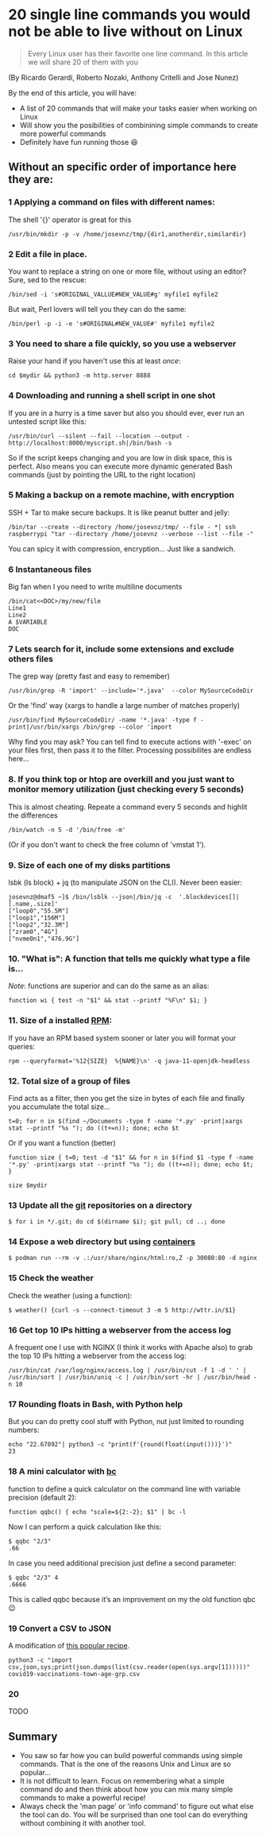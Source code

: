 # 20 single line commands you would not be able to live without on Linux

> Every Linux user has their favorite one line command. In this article we will share 20 of them with you

(By Ricardo Gerardi, Roberto Nozaki, Anthony Critelli and Jose Nunez)

By the end of this article, you will have:

* A list of 20 commands that will make your tasks easier when working on Linux
* Will show you the posibilities of combinining simple commands to create more powerful commands
* Definitely have fun running those :laughing: 


## Without an specific order of importance here they are:

### 1 Applying a command on files with different names:

The shell '{}' operator is great for this

```shell
/usr/bin/mkdir -p -v /home/josevnz/tmp/{dir1,anotherdir,similardir}
```

### 2 Edit a file in place.

You want to replace a string on one or more file, without using an editor? Sure, sed to the rescue:

```shell=
/bin/sed -i 's#ORIGINAL_VALLUE#NEW_VALUE#g' myfile1 myfile2
```

But wait, Perl lovers will tell you they can do the same:

```shell=
/bin/perl -p -i -e 's#ORIGINAL#NEW_VALUE#' myfile1 myfile2
```

### 3 You need to share a file quickly, so you use a webserver

Raise your hand if you haven't use this at least *once*:

```shell=
cd $mydir && python3 -m http.server 8888
```

### 4 Downloading and running a shell script in one shot

If you are in a hurry is a time saver but also you should ever, ever run an untested script like this:
```shell=
/usr/bin/curl --silent --fail --location --output - http://localhost:8000/myscript.sh|/bin/bash -s
```

So if the script keeps changing and you are low in disk space, this is perfect. Also means you can execute more dynamic generated Bash commands (just by pointing the URL to the right location)

### 5 Making a backup on a remote machine, with encryption

SSH + Tar to make secure backups. It is like peanut butter and jelly:

```shell=
/bin/tar --create --directory /home/josevnz/tmp/ --file - *| ssh raspberrypi "tar --directory /home/josevnz --verbose --list --file -"
```

You can spicy it with compression, encryption… Just like a sandwich.

### 6 Instantaneous files

Big fan when I you  need to write multiline documents
```shell=
/bin/cat<<DOC>/my/new/file
Line1
Line2
A $VARIABLE
DOC
```

### 7 Lets search for it, include some extensions and exclude others files

The grep way (pretty fast and easy to remember)

```shell=
/usr/bin/grep -R 'import' --include='*.java'  --color MySourceCodeDir
```

Or the 'find' way (xargs to handle a large number of matches properly)

```shell=
/usr/bin/find MySourceCodeDir/ -name '*.java' -type f -print|/usr/bin/xargs /bin/grep --color 'import
```

Why find you may ask? You can tell find to execute actions with '-exec' on your files first, then pass it to the filter. Processing possibilites are endless here...


### 8.  If you think top or htop are overkill and you just want to monitor memory utilization (just checking every 5 seconds)

This is almost cheating. Repeate a command every 5 seconds and highlit the differences

```shell=
/bin/watch -n 5 -d '/bin/free -m'
```

(Or if you don't want to check the free column of 'vmstat 1').

### 9. Size of each one of my disks partitions

lsbk (ls block) + jq (to manipulate JSON on the CLI). Never been easier:

```
josevnz@dmaf5 ~]$ /bin/lsblk --json|/bin/jq -c  '.blockdevices[]|[.name,.size]'
["loop0","55.5M"]
["loop1","156M"]
["loop2","32.3M"]
["zram0","4G"]
["nvme0n1","476.9G"]

```

### 10. "What is": A function that tells me quickly what type a file is...

_Note_: functions are superior and can do the same as an alias:

```shell
function wi { test -n "$1" && stat --printf "%F\n" $1; }
```

### 11. Size of a installed [RPM](https://en.wikipedia.org/wiki/RPM_Package_Manager):

If you have an RPM based system sooner or later you will format your queries:

```shell
rpm --queryformat='%12{SIZE}  %{NAME}\n' -q java-11-openjdk-headless
```

### 12. Total size of a group of files

Find acts as a filter, then you get the size in bytes of each file and finally you accumulate the total size...

```shell
t=0; for n in $(find ~/Documents -type f -name '*.py' -print|xargs stat --printf "%s "); do ((t+=n)); done; echo $t
```
Or if you want a function (better)

```shell
function size { t=0; test -d "$1" && for n in $(find $1 -type f -name '*.py' -print|xargs stat --printf "%s "); do ((t+=n)); done; echo $t; }

size $mydir

```

### 13 Update all the [git](https://git-scm.com/) repositories on a directory

```shell=
$ for i in */.git; do cd $(dirname $i); git pull; cd ..; done
```

### 14 Expose a web directory but using [containers](https://podman.io/)

```shell=
$ podman run --rm -v .:/usr/share/nginx/html:ro,Z -p 30080:80 -d nginx
```

### 15 Check the weather

Check the weather (using a function):

```shell=
$ weather() {curl -s --connect-timeout 3 -m 5 http://wttr.in/$1}
```

### 16 Get top 10 IPs hitting a webserver from the access log

A frequent one I use with NGINX (I think it works with Apache also) to grab the top 10 IPs hitting a webserver from the access log:

```shell
/usr/bin/cat /var/log/nginx/access.log | /usr/bin/cut -f 1 -d ' ' | /usr/bin/sort | /usr/bin/uniq -c | /usr/bin/sort -hr | /usr/bin/head -n 10
```

### 17 Rounding floats in Bash, with Python help

But you can do pretty cool stuff with Python, nut just limited to rounding numbers:

```shell=
echo "22.67892"| python3 -c "print(f'{round(float(input()))}')"
23
```

### 18 A mini calculator with [bc](https://man7.org/linux/man-pages/man1/bc.1p.html)

function to define a quick calculator on the command line with variable precision (default 2):

```shell
function qqbc() { echo "scale=${2:-2}; $1" | bc -l
```

Now I can perform a quick calculation like this:

```shell
$ qqbc "2/3"
.66
```

In case you need additional precision just define a second parameter:

```shell
$ qqbc "2/3" 4
.6666
```

This is called qqbc because it’s an improvement on my the old function qbc :wink:

### 19 Convert a CSV to JSON

A modification of [this popular recipe](https://wiki.python.org/moin/Powerful%20Python%20One-Liners).

```shell
python3 -c "import csv,json,sys;print(json.dumps(list(csv.reader(open(sys.argv[1])))))" covid19-vaccinations-town-age-grp.csv
```


### 20

TODO

## Summary

* You saw so far how you can build powerful commands using simple commands. That is the one of the reasons Unix and Linux are so popular...
* It is not difficult to learn. Focus on remembering what a simple command do and then think about how you can mix many simple commands to make a powerful recipe!
* Always check the 'man page' or 'info command' to figure out what else the tool can do. You will be surprised than one tool can do everything without combining it with another tool.
